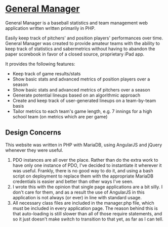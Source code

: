# [General Manager](http://generalmanagerstats.com) 

General Manager is a baseball statistics and team management web application written written primarily in PHP.

Easily keep track of pitchers' and position players' performances over time. General Manager was created to provide amateur teams with the ability to keep track of statistics and sabermetrics without having to abandon the paper scorebook in favor of a closed source, proprietary iPad app.

It provides the following features:

* Keep track of game results/stats
* Show basic stats and advanced metrics of position players over a season
* Show basic stats and advanced metrics of pitchers over a season
* Generate potential lineups based on an algorithmic approach
* Create and keep track of user-generated lineups on a team-by-team basis
* Tailor metrics to each team's game length, e.g. 7 innings for a high school team (on metrics which are per game)

## Design Concerns
This website was written in PHP with MariaDB, using AngularJS and jQuery whenever they were useful.

1. PDO instances are all over the place. Rather than do the extra work to have only one instance of PDO, I've decided to instantiate it wherever it was useful. Frankly, there is no good way to do it, and using a bash script on deployment to replace them with the appropriate MariaDB credentials is easier and better than other ways I've seen.
2. I wrote this with the opinion that single page applications are a bit silly. I don't care for them, and as a result the use of AngularJS in this application is not always (or ever) in line with standard usage. 
3. All necessary class files are included in the manager.php file, which must be included in every application page. The reason behind this is that auto-loading is still slower than all of those require statements, and so it just doesn't make switch to transition to that yet, as far as I can tell.